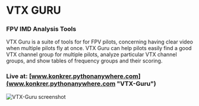                                    

# VTX GURU     
### FPV IMD Analysis Tools



VTX Guru is a suite of tools for for FPV pilots, concerning having clear video when multiple pilots fly at once. 
VTX Guru can help pilots easily find a good VTX channel group for multiple pilots, analyze particular 
VTX channel groups, and show tables of frequency groups and their scoring.

### Live at: [www.konkrer.pythonanywhere.com](www.konkrer.pythonanywhere.com "VTX-Guru")

![VTX-Guru screenshot](https://repository-images.githubusercontent.com/164647399/f37ea680-78a6-11eb-9741-3cf60b8d04a9)